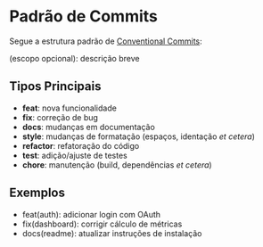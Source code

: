 # Padrão de Commits

Segue a estrutura padrão de [Conventional Commits](https://www.convetionalcommits.org/):

<tipo>(escopo opcional): descrição breve

## Tipos Principais

- **feat**: nova funcionalidade
- **fix**: correção de bug
- **docs**: mudanças em documentação
- **style**: mudanças de formatação (espaços, identação _et cetera_)
- **refactor**: refatoração do código
- **test**: adição/ajuste de testes
- **chore**: manutenção (build, dependências _et cetera_)

## Exemplos

- feat(auth): adicionar login com OAuth
- fix(dashboard): corrigir cálculo de métricas
- docs(readme): atualizar instruções de instalação
